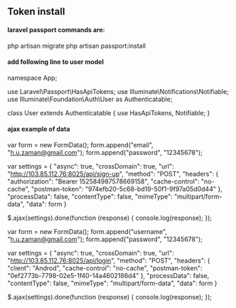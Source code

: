 ## Token install

#### laravel passport commands are:

php artisan migrate
php artisan passport:install

#### add following line to user model

namespace App;

use Laravel\Passport\HasApiTokens;
use Illuminate\Notifications\Notifiable;
use Illuminate\Foundation\Auth\User as Authenticatable;

class User extends Authenticatable
{
    use HasApiTokens, Notifiable;
}


#### ajax example of data

var form = new FormData();
form.append("email", "h.u.zaman@gmail.com");
form.append("password", "12345678");

var settings = {
  "async": true,
  "crossDomain": true,
  "url": "http://103.85.112.76:8025/api/sign-up",
  "method": "POST",
  "headers": {
    "authorization": "Bearer 152584987578669158",
    "cache-control": "no-cache",
    "postman-token": "974efb20-5c68-bd19-50f1-9f97a05d0d44"
  },
  "processData": false,
  "contentType": false,
  "mimeType": "multipart/form-data",
  "data": form
}

$.ajax(settings).done(function (response) {
  console.log(response);
});



var form = new FormData();
form.append("username", "h.u.zaman@gmail.com");
form.append("password", "12345678");

var settings = {
  "async": true,
  "crossDomain": true,
  "url": "http://103.85.112.76:8025/api/login",
  "method": "POST",
  "headers": {
    "client": "Androd",
    "cache-control": "no-cache",
    "postman-token": "0ef2773b-7798-02e5-1f40-14a4602186d4"
  },
  "processData": false,
  "contentType": false,
  "mimeType": "multipart/form-data",
  "data": form
}

$.ajax(settings).done(function (response) {
  console.log(response);
});